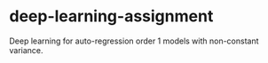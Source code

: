 # deep-learning-assignment
Deep learning for auto-regression order 1 models with non-constant variance.
